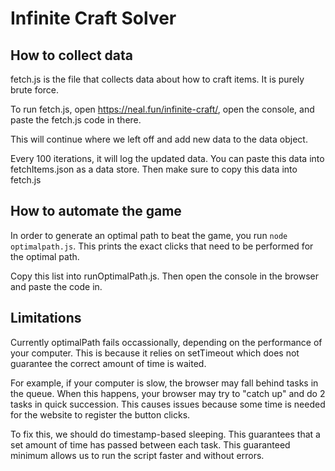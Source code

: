 # Infinite Craft Solver

## How to collect data

fetch.js is the file that collects data about how to craft items. It is purely brute force.

To run fetch.js, open https://neal.fun/infinite-craft/, open the console, and paste the fetch.js code in there.

This will continue where we left off and add new data to the data object.

Every 100 iterations, it will log the updated data. You can paste this data into fetchItems.json as a data store. Then make sure to copy this data into fetch.js

## How to automate the game

In order to generate an optimal path to beat the game, you run `node optimalpath.js`. This prints the exact clicks that need to be performed for the optimal path.

Copy this list into runOptimalPath.js. Then open the console in the browser and paste the code in.

## Limitations

Currently optimalPath fails occassionally, depending on the performance of your computer. This is because it relies on setTimeout which does not guarantee the correct amount of time is waited.

For example, if your computer is slow, the browser may fall behind tasks in the queue. When this happens, your browser may try to "catch up" and do 2 tasks in quick succession. This causes issues because some time is needed for the website to register the button clicks.

To fix this, we should do timestamp-based sleeping. This guarantees that a set amount of time has passed between each task. This guaranteed minimum allows us to run the script faster and without errors.
